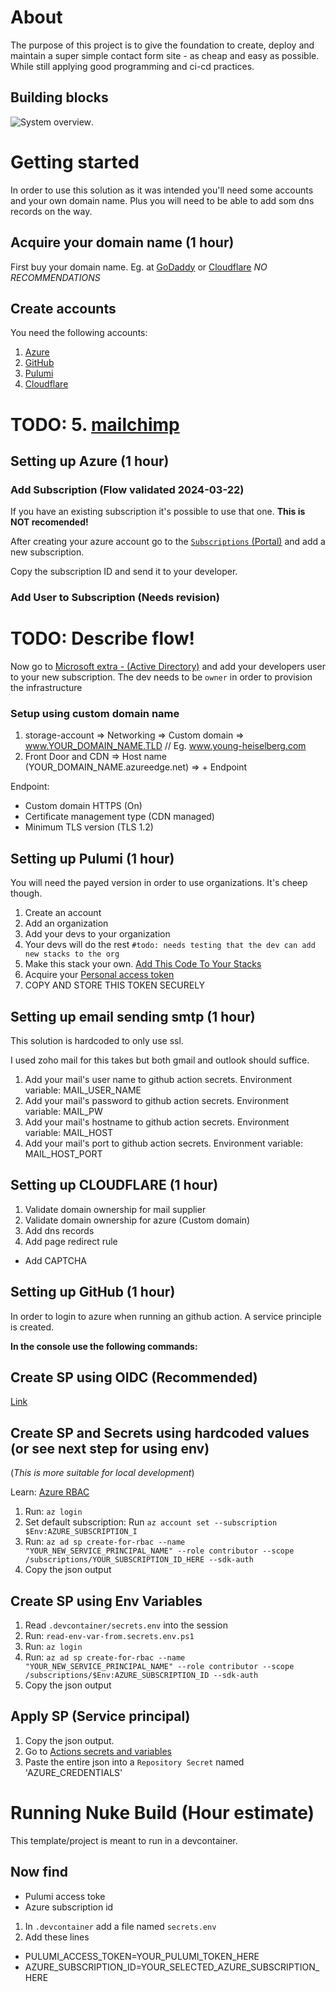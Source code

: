 
# About

The purpose of this project is to give the foundation to create, deploy and maintain a super simple contact form site - as cheap and easy as possible. While still applying good programming and ci-cd practices.

## Building blocks

![System overview](/Documentation/System%20overview.svg "mindmap").

# Getting started

In order to use this solution as it was intended you'll need some accounts and your own domain name. Plus you will need to be able to add som dns records on the way.

## Acquire your domain name (1 hour)

First buy your domain name. Eg. at [GoDaddy](https://dk.godaddy.com/domains) or [Cloudflare](https://dash.cloudflare.com/) *NO RECOMMENDATIONS*

## Create accounts

You need the following accounts:

1. [Azure](https://portal.azure.com/)
2. [GitHub](https://github.com/)
3. [Pulumi](https://pulumi.com)
4. [Cloudflare](https://dash.cloudflare.com/)
# TODO: 5. [mailchimp](https://mailchimp.com/)

## Setting up Azure (1 hour)

### Add Subscription (Flow validated 2024-03-22)

If you have an existing subscription it's possible to use that one. **This is NOT recomended!**

After creating your azure account go to the [`Subscriptions` (Portal)](https://portal.azure.com/#view/Microsoft_Azure_Billing/SubscriptionsBladeV2) and add a new subscription.

Copy the subscription ID and send it to your developer.

### Add User to Subscription (Needs revision)

# TODO: Describe flow!

Now go to [Microsoft extra - (Active Directory)](https://entra.microsoft.com) and add your developers user to your new subscription. The dev needs to be `owner` in order to provision the infrastructure

### Setup using custom domain name

1. storage-account => Networking => Custom domain => www.YOUR_DOMAIN_NAME.TLD // Eg. www.young-heiselberg.com
2. Front Door and CDN => Host name (YOUR_DOMAIN_NAME.azureedge.net) => + Endpoint

Endpoint:

* Custom domain HTTPS (On)
* Certificate management type (CDN managed)
* Minimum TLS version (TLS 1.2)

## Setting up Pulumi (1 hour)

You will need the payed version in order to use organizations. It's cheep though.

1. Create an account
2. Add an organization
3. Add your devs to your organization
4. Your devs will do the rest `#todo: needs testing that the dev can add new stacks to the org`
5. Make this stack your own. [Add This Code To Your Stacks](/IaC/_doc_Add-This-Code-To-Your-Stack.md)
6. Acquire your [Personal access token](https://app.pulumi.com/sukkergris/settings/tokens)
7. COPY AND STORE THIS TOKEN SECURELY

## Setting up email sending smtp (1 hour)

This solution is hardcoded to only use ssl.

I used zoho mail for this takes but both gmail and outlook should suffice.

1. Add your mail's user name to github action secrets. Environment variable: MAIL_USER_NAME
2. Add your mail's password to github action secrets. Environment variable: MAIL_PW
3. Add your mail's hostname to github action secrets. Environment variable: MAIL_HOST
4. Add your mail's port to github action secrets. Environment variable: MAIL_HOST_PORT

## Setting up CLOUDFLARE (1 hour)

 1. Validate domain ownership for mail supplier
 2. Validate domain ownership for azure (Custom domain)
 3. Add dns records
 4. Add page redirect rule

* Add CAPTCHA

## Setting up GitHub (1 hour)

In order to login to azure when running an github action. A service principle is created.

**In the console use the following commands:**

## Create SP using OIDC (Recommended)

[Link](/Documentation/_doc_Azure_OIDC_GitHub_Actions.md)

## Create SP and Secrets using hardcoded values (or see next step for using env)

(_This is more suitable for local development_)

Learn: [Azure RBAC](https://www.youtube.com/watch?v=1OBi93apLdo)

1. Run: `az login`
2. Set default subscription: Run `az account set --subscription $Env:AZURE_SUBSCRIPTION_I`
3. Run: `az ad sp create-for-rbac --name "YOUR_NEW_SERVICE_PRINCIPAL_NAME" --role contributor --scope /subscriptions/YOUR_SUBSCRIPTION_ID_HERE --sdk-auth`
4. Copy the json output

## Create SP using Env Variables

1. Read `.devcontainer/secrets.env` into the session
2. Run: `read-env-var-from.secrets.env.ps1`
3. Run: `az login`
4. Run: `az ad sp create-for-rbac --name "YOUR_NEW_SERVICE_PRINCIPAL_NAME" --role contributor --scope /subscriptions/$Env:AZURE_SUBSCRIPTION_ID --sdk-auth`
5. Copy the json output

## Apply SP (Service principal)

1. Copy the json output.
2. Go to [Actions secrets and variables](https://github.com/sukkergris/job-application/settings/secrets/actions)
3. Paste the entire json into a `Repository Secret` named 'AZURE_CREDENTIALS'

# Running Nuke Build (Hour estimate)

This template/project is meant to run in a devcontainer.

## Now find

* Pulumi access toke
* Azure subscription id

1. In `.devcontainer` add a file named `secrets.env`
2. Add these lines

* PULUMI_ACCESS_TOKEN=YOUR_PULUMI_TOKEN_HERE
* AZURE_SUBSCRIPTION_ID=YOUR_SELECTED_AZURE_SUBSCRIPTION_HERE
